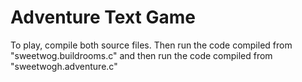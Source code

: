 # Adventure Text Game

To play, compile both source files.  Then run the code compiled from "sweetwog.buildrooms.c" and then run the code compiled from "sweetwogh.adventure.c"
